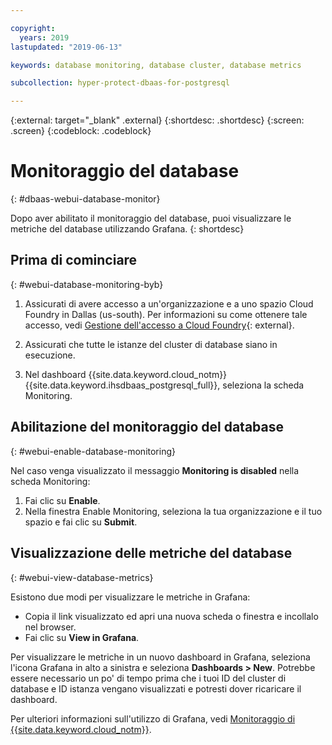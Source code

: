 ```yaml
---

copyright:
  years: 2019
lastupdated: "2019-06-13"

keywords: database monitoring, database cluster, database metrics

subcollection: hyper-protect-dbaas-for-postgresql

---
```


{:external: target="_blank" .external}
{:shortdesc: .shortdesc}
{:screen: .screen}
{:codeblock: .codeblock}


# Monitoraggio del database
{: #dbaas-webui-database-monitor}

Dopo aver abilitato il monitoraggio del database, puoi visualizzare le metriche del database utilizzando Grafana.
{: shortdesc}

## Prima di cominciare
{: #webui-database-monitoring-byb}

1.  Assicurati di avere accesso a un'organizzazione e a uno spazio Cloud Foundry in Dallas (us-south).
    Per informazioni su come ottenere tale accesso, vedi [Gestione dell'accesso a Cloud Foundry](https://cloud.ibm.com/docs/iam?topic=iam-mngcf#mngcf){: external}.

2.  Assicurati che tutte le istanze del cluster di database siano in esecuzione.

3.  Nel dashboard {{site.data.keyword.cloud_notm}} {{site.data.keyword.ihsdbaas_postgresql_full}}, seleziona la scheda Monitoring.

## Abilitazione del monitoraggio del database
{: #webui-enable-database-monitoring}

Nel caso venga visualizzato il messaggio **Monitoring is disabled** nella scheda Monitoring:

1. Fai clic su **Enable**.
2. Nella finestra Enable Monitoring, seleziona la tua organizzazione e il tuo spazio e fai clic su **Submit**.


## Visualizzazione delle metriche del database
{: #webui-view-database-metrics}

Esistono due modi per visualizzare le metriche in Grafana:

- Copia il link visualizzato ed apri una nuova scheda o finestra e incollalo nel browser.
- Fai clic su **View in Grafana**.

Per visualizzare le metriche in un nuovo dashboard in Grafana, seleziona l'icona Grafana in alto a sinistra e seleziona **Dashboards > New**.
Potrebbe essere necessario un po' di tempo prima che i tuoi ID del cluster di database e ID istanza vengano visualizzati e potresti dover ricaricare il dashboard.

Per ulteriori informazioni sull'utilizzo di Grafana, vedi [Monitoraggio di {{site.data.keyword.cloud_notm}}](/docs/services/cloud-monitoring?topic=cloud-monitoring-getting-started).
